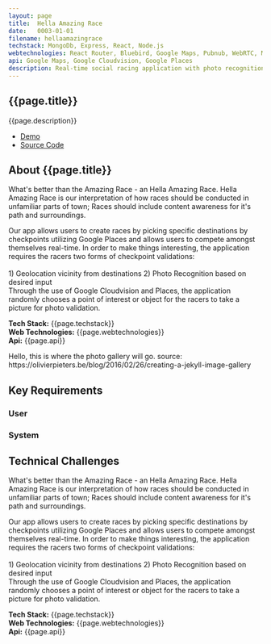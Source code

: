 ```yaml
---
layout: page
title:  Hella Amazing Race
date:   0003-01-01
filename: hellaamazingrace
techstack: MongoDb, Express, React, Node.js
webtechnologies: React Router, Bluebird, Google Maps, Pubnub, WebRTC, Material UI
api: Google Maps, Google Cloudvision, Google Places
description: Real-time social racing application with photo recognition.
---
```


<!-- Intro -->
<section id="intro" class="wrapper style1 fade-up">
  <img style="position: absolute; background: rgba(0, 0, 0, .5); min-width: 100%; height: auto" src="{{site.baseurl}}images/eventscore_main.jpg"  alt="" data-position="center center" />
	<div class="inner">
		<h1>{{page.title}}</h1>
		<p>{{page.description}}</p>
		<ul class="actions">
			<li><a href="#" class="button disabled" >Demo</a></li>
      <li><a href="#" class="button">Source Code</a></li>
		</ul>
	</div>
</section>

<section id="one" class="wrapper style2 fade-up spotlights">
	<section>
		<div class="content">
			<div class="inner">
				<h2>About {{page.title}}</h2>
				<div>
					<p>
            What's better than the Amazing Race - an Hella Amazing Race. Hella Amazing Race is our interpretation of how races should be conducted in unfamiliar parts of town; Races should include content awareness for it's path and surroundings.
          </p>
					<p>
            Our app allows users to create races by picking specific destinations by checkpoints utilizing Google Places and allows users to compete amongst themselves real-time. In order to make things interesting, the application requires the racers two forms of checkpoint validations: <br>
            <br>
            1) Geolocation vicinity from destinations
            2) Photo Recognition based on desired input
            <br>
            Through the use of Google Cloudvision and Places, the application randomly chooses a point of interest or object for the racers to take a picture for photo validation.
          </p>
          <p>
            <b>Tech Stack:</b> {{page.techstack}} <br>
            <b>Web Technologies:</b> {{page.webtechnologies}} <br>
            <b>Api:</b> {{page.api}}
          </p>
				</div>
			</div>
		</div>
    <div class="content">
      <div class="inner">
      <p>Hello, this is where the photo gallery will go. source: https://olivierpieters.be/blog/2016/02/26/creating-a-jekyll-image-gallery </p>
      </div>
    </div>
	</section>
</section>

<section id="two" class="wrapper style3 fade-up">
	<div class="inner">
		<h2>Key Requirements</h2>
		<div class="features">
			<section>
				<span class="icon major fa-user"></span>
				<h3>User</h3>
				<p></p>
			</section>
			<section>
				<span class="icon major fa-code"></span>
				<h3>System</h3>
				<p>
				</p>
			</section>
		</div>
	</div>
</section>

<section id="three" class="wrapper style1 fade-up spotlights">
	<section>
			<div class="content">
				<h2>Technical Challenges</h2>
				<div>
					<p>
            What's better than the Amazing Race - an Hella Amazing Race. Hella Amazing Race is our interpretation of how races should be conducted in unfamiliar parts of town; Races should include content awareness for it's path and surroundings.
          </p>
					<p>
            Our app allows users to create races by picking specific destinations by checkpoints utilizing Google Places and allows users to compete amongst themselves real-time. In order to make things interesting, the application requires the racers two forms of checkpoint validations: <br>
            <br>
            1) Geolocation vicinity from destinations
            2) Photo Recognition based on desired input
            <br>
            Through the use of Google Cloudvision and Places, the application randomly chooses a point of interest or object for the racers to take a picture for photo validation.
          </p>
          <p>
            <b>Tech Stack:</b> {{page.techstack}} <br>
            <b>Web Technologies:</b> {{page.webtechnologies}} <br>
            <b>Api:</b> {{page.api}}
          </p>
					<br>
				</div>
		</div>
	</section>
</section>
